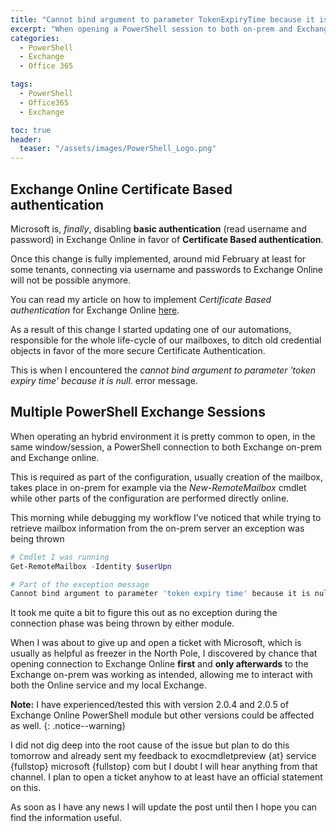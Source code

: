 ```yaml
---
title: "Cannot bind argument to parameter TokenExpiryTime because it is null - Error Message"
excerpt: "When opening a PowerShell session to both on-prem and Exchange online in the same window cannot bing argument to parameter TokenExpiryTime because is null error message could be displayed. Let's explore how to solve this."
categories:
  - PowerShell
  - Exchange
  - Office 365

tags:
  - PowerShell
  - Office365
  - Exchange

toc: true
header:
  teaser: "/assets/images/PowerShell_Logo.png"
---
```


## Exchange Online Certificate Based authentication

Microsoft is, _finally_, disabling **basic authentication** (read username and password) in Exchange Online in favor of **Certificate Based authentication**.

Once this change is fully implemented, around mid February at least for some tenants, connecting via username and passwords to Exchange Online will not be possible anymore.

You can read my article on how to implement _Certificate Based authentication_ for Exchange Online [here](https://pscustomobject.github.io/powershell/office365/exchange/Exchange-Online-Certificate-Based-Authentication/).

As a result of this change I started updating one of our automations, responsible for the whole life-cycle of our mailboxes, to ditch old credential objects in favor of the more secure Certificate Authentication.

This is when I encountered the _‌cannot bind argument to parameter 'token expiry time' because it is null._ error message.

## Multiple PowerShell Exchange Sessions

When operating an hybrid environment it is pretty common to open, in the same window/session, a PowerShell connection to both Exchange on-prem and Exchange online.

This is required as part of the configuration, usually creation of the mailbox, takes place in on-prem for example via the _New-RemoteMailbox_ cmdlet while other parts of the configuration are performed directly online.

This morning while debugging my workflow I’ve noticed that while trying to retrieve mailbox information from the on-prem server an exception was being thrown

```powershell
# Cmdlet I was running
Get-RemoteMailbox -Identity $userUpn

# Part of the exception message
Cannot bind argument to parameter 'token expiry time' because it is null.
```

It took me quite a bit to figure this out as no exception during the connection phase was being thrown by either module.

When I was about to give up and open a ticket with Microsoft, which is usually as helpful as freezer in the North Pole, I discovered by chance that opening connection to Exchange Online **first** and **only afterwards** to the Exchange on-prem was working as intended, allowing me to interact with both the Online service and my local Exchange.

**Note:** I have experienced/tested this with version 2.0.4 and 2.0.5 of Exchange Online PowerShell module but other versions could be affected as well.
{: .notice--warning}

I did not dig deep into the root cause of the issue but plan to do this tomorrow and already sent my feedback to exocmdletpreview {at} service {fullstop} microsoft {fullstop} com but I doubt I will hear anything from that channel. I plan to open a ticket anyhow to at least have an official statement on this.

As soon as I have any news I will update the post until then I hope you can find the information useful.

